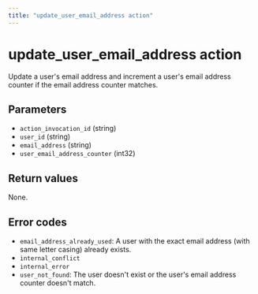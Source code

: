 ```yaml
---
title: "update_user_email_address action"
---
```


# update_user_email_address action

Update a user's email address and increment a user's email address counter if the email address counter matches.

## Parameters

-   `action_invocation_id` (string)
-   `user_id` (string)
-   `email_address` (string)
-   `user_email_address_counter` (int32)

## Return values

None.

## Error codes

-   `email_address_already_used`: A user with the exact email address (with same letter casing) already exists.
-   `internal_conflict`
-   `internal_error`
-   `user_not_found`: The user doesn't exist or the user's email address counter doesn't match.
